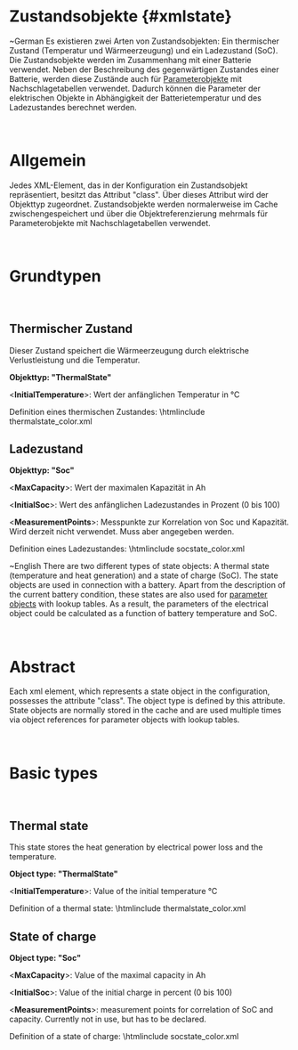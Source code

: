Zustandsobjekte     {#xmlstate}
===============
\~German
Es existieren zwei Arten von Zustandsobjekten: Ein thermischer Zustand (Temperatur und Wärmeerzeugung) und ein Ladezustand (SoC).
Die Zustandsobjekte werden im Zusammenhang mit einer Batterie verwendet.
Neben der Beschreibung des gegenwärtigen Zustandes einer Batterie, werden diese Zustände auch für [Parameterobjekte](xmlobject.html) mit Nachschlagetabellen verwendet.
Dadurch können die Parameter der elektrischen Objekte in Abhängigkeit der Batterietemperatur und des Ladezustandes berechnet werden.

<br/>

Allgemein
=========

Jedes XML-Element, das in der Konfiguration ein Zustandsobjekt repräsentiert, besitzt das Attribut "class".
Über dieses Attribut wird der Objekttyp zugeordnet.
Zustandsobjekte werden normalerweise im Cache zwischengespeichert und über die Objektreferenzierung mehrmals für Parameterobjekte mit Nachschlagetabellen verwendet.

<br/>

Grundtypen
==========

<br/>

Thermischer Zustand
----------

Dieser Zustand speichert die Wärmeerzeugung durch elektrische Verlustleistung und die Temperatur.

__Objekttyp: "ThermalState"__

<**InitialTemperature**>: Wert der anfänglichen Temperatur in °C

Definition eines thermischen Zustandes:
\htmlinclude thermalstate_color.xml


Ladezustand
----------

__Objekttyp: "Soc"__

<**MaxCapacity**>: Wert der maximalen Kapazität in Ah

<**InitialSoc**>: Wert des anfänglichen Ladezustandes in Prozent (0 bis 100)

<**MeasurementPoints**>: Messpunkte zur Korrelation von Soc und Kapazität. Wird derzeit nicht verwendet. Muss aber angegeben werden.

Definition eines Ladezustandes:
\htmlinclude socstate_color.xml

\~English
There are two different types of state objects: A thermal state (temperature and heat generation) and a state of charge (SoC).
The state objects are used in connection with a battery.
Apart from the description of the current battery condition, these states are also used for [parameter objects](xmlobject.html) with lookup tables.
As a result, the parameters of the electrical object could be calculated as a function of battery temperature and SoC.

<br/>

Abstract
=========

Each xml element, which represents a state object in the configuration, possesses the attribute "class".
The object type is defined by this attribute.
State objects are normally stored in the cache and are used multiple times via object references for parameter objects with lookup tables.

<br/>

Basic types
==========

<br/>

Thermal state
----------

This state stores the heat generation by electrical power loss and the temperature.

__Object type: "ThermalState"__

<**InitialTemperature**>: Value of the initial temperature °C

Definition of a thermal state:
\htmlinclude thermalstate_color.xml


State of charge
----------

__Object type: "Soc"__

<**MaxCapacity**>: Value of the maximal capacity in Ah

<**InitialSoc**>: Value of the initial charge in percent (0 bis 100)

<**MeasurementPoints**>: measurement points for correlation of SoC and capacity. Currently not in use, but has to be declared.

Definition of a state of charge:
\htmlinclude socstate_color.xml
